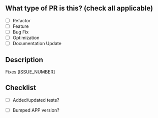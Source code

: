 ## What type of PR is this? (check all applicable)

- [ ] Refactor
- [ ] Feature
- [ ] Bug Fix
- [ ] Optimization
- [ ] Documentation Update

## Description

Fixes [ISSUE_NUMBER]

## Checklist

- [ ] Added/updated tests?
- [ ] Bumped APP version?

